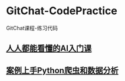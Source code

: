 # GitChat-CodePractice
GitChat课程-练习代码


## [人人都能看懂的AI入门课](./人人都能看懂的AI入门课/README.md)
## [案例上手Python爬虫和数据分析](./案例上手Python爬虫和数据分析/README.md)

